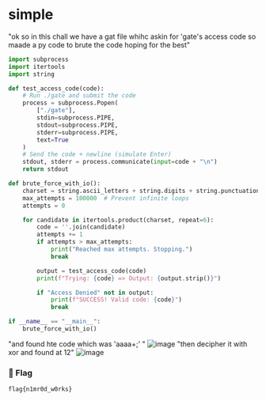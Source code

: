 # simple

"ok so in this chall we have a gat file whihc askin for 'gate's access code so maade a py code to brute the code hoping for the best"
```python
import subprocess
import itertools
import string

def test_access_code(code):
    # Run ./gate and submit the code
    process = subprocess.Popen(
        ["./gate"],
        stdin=subprocess.PIPE,
        stdout=subprocess.PIPE,
        stderr=subprocess.PIPE,
        text=True
    )
    # Send the code + newline (simulate Enter)
    stdout, stderr = process.communicate(input=code + "\n")
    return stdout

def brute_force_with_io():
    charset = string.ascii_letters + string.digits + string.punctuation
    max_attempts = 100000  # Prevent infinite loops
    attempts = 0

    for candidate in itertools.product(charset, repeat=6):
        code = ''.join(candidate)
        attempts += 1
        if attempts > max_attempts:
            print("Reached max attempts. Stopping.")
            break

        output = test_access_code(code)
        print(f"Trying: {code} => Output: {output.strip()}")

        if "Access Denied" not in output:
            print(f"SUCCESS! Valid code: {code}")
            break

if __name__ == "__main__":
    brute_force_with_io()
```
"and found hte code which was 'aaaa+;' "
![image](https://github.com/user-attachments/assets/e1e213e3-7652-4bde-880f-370f98103bdb)
"then decipher it with xor and found at 12"
![image](https://github.com/user-attachments/assets/8f5943df-fd38-4202-aa65-050f5cc0ab9c)

### 🏁 Flag  
```
flag{n1mr0d_w0rks}
```

